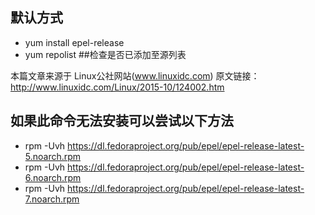## 默认方式
- yum install epel-release
- yum repolist      ##检查是否已添加至源列表

本篇文章来源于 Linux公社网站(www.linuxidc.com)  原文链接：http://www.linuxidc.com/Linux/2015-10/124002.htm
## 如果此命令无法安装可以尝试以下方法
- rpm -Uvh https://dl.fedoraproject.org/pub/epel/epel-release-latest-5.noarch.rpm
- rpm -Uvh https://dl.fedoraproject.org/pub/epel/epel-release-latest-6.noarch.rpm
- rpm -Uvh https://dl.fedoraproject.org/pub/epel/epel-release-latest-7.noarch.rpm
